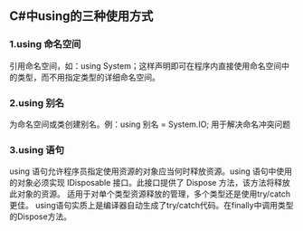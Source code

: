 ## C#中using的三种使用方式
### 1.using 命名空间
引用命名空间，如：using System；这样声明即可在程序内直接使用命名空间中的类型，而不用指定类型的详细命名空间。
### 2.using 别名
为命名空间或类创建别名。例：using 别名 = System.IO;
用于解决命名冲突问题
### 3.using 语句
using 语句允许程序员指定使用资源的对象应当何时释放资源。using 语句中使用的对象必须实现 IDisposable 接口。此接口提供了 Dispose 方法，该方法将释放此对象的资源。
适用于对单个类型资源释放的管理，多个类型还是使用try/catch更佳。
using语句实质上是编译器自动生成了try/catch代码。在finally中调用类型的Dispose方法。